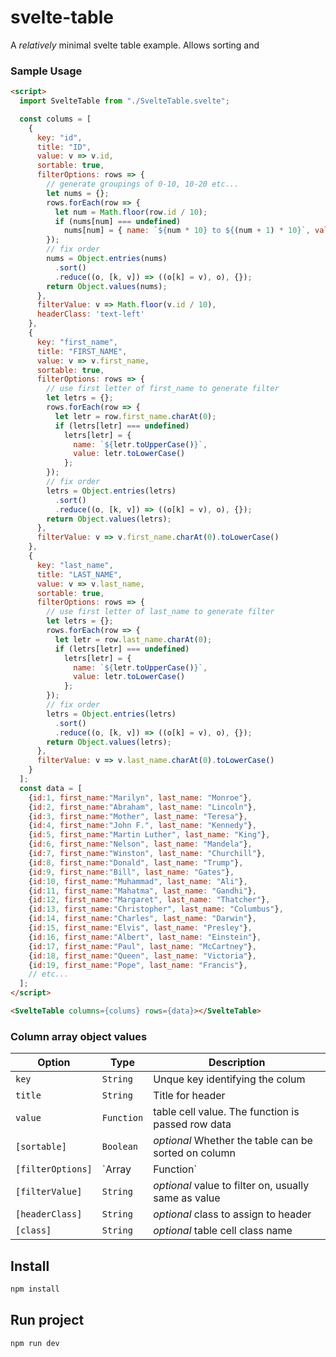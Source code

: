# svelte-table

A _relatively_ minimal svelte table example. Allows sorting and 

### Sample Usage

```html
<script>
  import SvelteTable from "./SvelteTable.svelte";

  const colums = [
    {
      key: "id",
      title: "ID",
      value: v => v.id,
      sortable: true,
      filterOptions: rows => {
        // generate groupings of 0-10, 10-20 etc...
        let nums = {};
        rows.forEach(row => {
          let num = Math.floor(row.id / 10);
          if (nums[num] === undefined)
            nums[num] = { name: `${num * 10} to ${(num + 1) * 10}`, value: num };
        });
        // fix order
        nums = Object.entries(nums)
          .sort()
          .reduce((o, [k, v]) => ((o[k] = v), o), {});
        return Object.values(nums);
      },
      filterValue: v => Math.floor(v.id / 10),
      headerClass: 'text-left'
    },
    {
      key: "first_name",
      title: "FIRST_NAME",
      value: v => v.first_name,
      sortable: true,
      filterOptions: rows => {
        // use first letter of first_name to generate filter
        let letrs = {};
        rows.forEach(row => {
          let letr = row.first_name.charAt(0);
          if (letrs[letr] === undefined)
            letrs[letr] = {
              name: `${letr.toUpperCase()}`,
              value: letr.toLowerCase()
            };
        });
        // fix order
        letrs = Object.entries(letrs)
          .sort()
          .reduce((o, [k, v]) => ((o[k] = v), o), {});
        return Object.values(letrs);
      },
      filterValue: v => v.first_name.charAt(0).toLowerCase()
    },
    {
      key: "last_name",
      title: "LAST_NAME",
      value: v => v.last_name,
      sortable: true,
      filterOptions: rows => {
        // use first letter of last_name to generate filter
        let letrs = {};
        rows.forEach(row => {
          let letr = row.last_name.charAt(0);
          if (letrs[letr] === undefined)
            letrs[letr] = {
              name: `${letr.toUpperCase()}`,
              value: letr.toLowerCase()
            };
        });
        // fix order
        letrs = Object.entries(letrs)
          .sort()
          .reduce((o, [k, v]) => ((o[k] = v), o), {});
        return Object.values(letrs);
      },
      filterValue: v => v.last_name.charAt(0).toLowerCase()
    }
  ];
  const data = [
    {id:1, first_name:"Marilyn", last_name: "Monroe"},
    {id:2, first_name:"Abraham", last_name: "Lincoln"},
    {id:3, first_name:"Mother", last_name: "Teresa"},
    {id:4, first_name:"John F.", last_name: "Kennedy"},
    {id:5, first_name:"Martin Luther", last_name: "King"},
    {id:6, first_name:"Nelson", last_name: "Mandela"},
    {id:7, first_name:"Winston", last_name: "Churchill"},
    {id:8, first_name:"Donald", last_name: "Trump"},
    {id:9, first_name:"Bill", last_name: "Gates"},
    {id:10, first_name:"Muhammad", last_name: "Ali"},
    {id:11, first_name:"Mahatma", last_name: "Gandhi"},
    {id:12, first_name:"Margaret", last_name: "Thatcher"},
    {id:13, first_name:"Christopher", last_name: "Columbus"},
    {id:14, first_name:"Charles", last_name: "Darwin"},
    {id:15, first_name:"Elvis", last_name: "Presley"},
    {id:16, first_name:"Albert", last_name: "Einstein"},
    {id:17, first_name:"Paul", last_name: "McCartney"},
    {id:18, first_name:"Queen", last_name: "Victoria"},
    {id:19, first_name:"Pope", last_name: "Francis"},
    // etc...
  ];
</script>

<SvelteTable columns={colums} rows={data}></SvelteTable>
```

### Column array object values

| Option          | Type             | Description                                                                  |
|-----------------|------------------|------------------------------------------------------------------------------|
| `key`           | `String`         | Unque key identifying the colum                                              |
| `title`         | `String`         | Title for header                                                             |
| `value`         | `Function`       | table cell value. The function is passed row data                            |
| `[sortable]`      | `Boolean`        | *optional* Whether the table can be sorted on column                                    |
| `[filterOptions]` | `Array|Function` | *optional* array of objects with `name` and `value`. Function is provided array of rows |
| `[filterValue]`   | `String`         | *optional* value to filter on, usually same as value                                    |
| `[headerClass]`   | `String`         | *optional* class to assign to header                                                    |
| `[class]`         | `String`         | *optional* table cell class name                                                        |



## Install

```sh
npm install
```

## Run project
```sh
npm run dev
```
